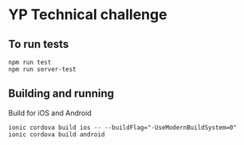 # YP Technical challenge

## To run tests
```
npm run test
npm run server-test
```

## Building and running

Build for iOS and Android
```
ionic cordova build ios -- --buildFlag="-UseModernBuildSystem=0"
ionic cordova build android
```

